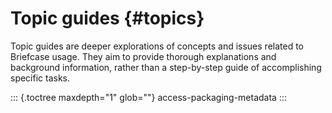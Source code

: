 # Topic guides {#topics}

Topic guides are deeper explorations of concepts and issues related to
Briefcase usage. They aim to provide thorough explanations and
background information, rather than a step-by-step guide of
accomplishing specific tasks.

::: {.toctree maxdepth="1" glob=""}
access-packaging-metadata
:::
